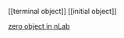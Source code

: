 [[terminal object]]
[[initial object]]


[zero object in nLab](https://ncatlab.org/nlab/show/zero+object)